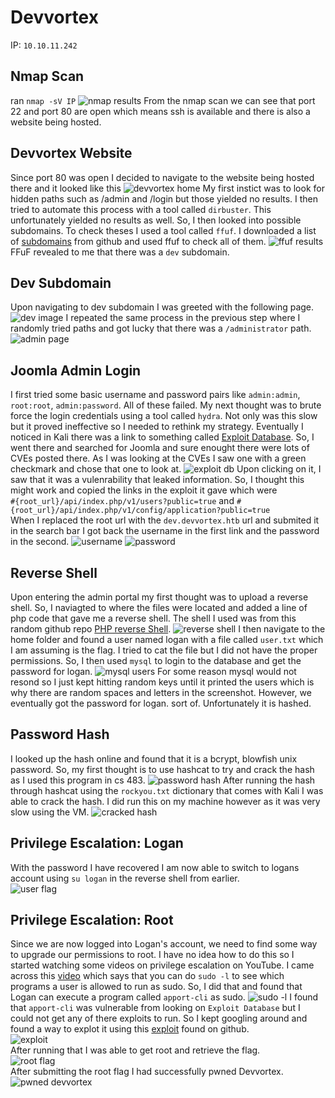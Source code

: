# Devvortex

IP: `10.10.11.242`

## Nmap Scan
ran `nmap -sV IP`
![nmap results](images/nmap.png)
From the nmap scan we can see that port 22 and port 80 are open which means ssh is available and there is also a website being hosted.

## Devvortex Website
Since port 80 was open I decided to navigate to the website being hosted there and it looked like this
![devvortex home](images/devvortex-home.png)
My first instict was to look for hidden paths such as /admin and /login but those yielded no results.
I then tried to automate this process with a tool called `dirbuster`. This unfortunately yielded no results as well.
So, I then looked into possible subdomains. To check theses I used a tool called `ffuf`. I downloaded a list of [subdomains](https://github.com/rbsec/dnscan/blob/master/subdomains-10000.txt) from github and used ffuf to check all of them.
![ffuf results](images/ffuf-subdomain.png)
FFuF revealed to me that there was a `dev` subdomain.

## Dev Subdomain
Upon navigating to dev subdomain I was greeted with the following page.
![dev image](images/devvortex-dev.png)
I repeated the same process in the previous step where I randomly tried paths and got lucky that there was a `/administrator` path.
![admin page](images/admin-login.png)

## Joomla Admin Login
I first tried some basic username and password pairs like `admin:admin`, `root:root`, `admin:password`. All of these failed. 
My next thought was to brute force the login credentials using a tool called `hydra`. Not only was this slow but it proved ineffective so I needed to rethink my strategy. 
Eventually I noticed in Kali there was a link to something called [Exploit Database](https://www.exploit-db.com/). So, I went there and searched for Joomla and sure enought there were lots of CVEs posted there. As I was looking at the CVEs I saw one with a green checkmark and chose that one to look at.
![exploit db](images/exploit-db-search.png)
Upon clicking on it, I saw that it was a vulenrability that leaked information. So, I thought this might work and copied the links in the exploit it gave which were   
`#{root_url}/api/index.php/v1/users?public=true` and `#{root_url}/api/index.php/v1/config/application?public=true`   
When I replaced the root url with the `dev.devvortex.htb` url and submited it in the search bar I got back the username in the first link and the password in the second.
![username](images/username.png)
![password](images/password.png)

## Reverse Shell
Upon entering the admin portal my first thought was to upload a reverse shell. So, I naviagted to where the files were located and added a line of php code that gave me a reverse shell. The shell I used was from this random github repo [PHP reverse Shell](https://gist.github.com/rshipp/eee36684db07d234c1cc).
![reverse shell](images/reverse-shell.png)
I then navigate to the home folder and found a user named logan with a file called `user.txt` which I am assuming is the flag. I tried to cat the file but I did not have the proper permissions. So, I then used `mysql` to login to the database and get the password for logan.
![mysql users](images/schema.png)
For some reason mysql would not resond so I just kept hitting random keys until it printed the users which is why there are random spaces and letters in the screenshot. However, we eventually got the password for logan. sort of. Unfortunately it is hashed. 

## Password Hash
I looked up the hash online and found that it is a bcrypt, blowfish unix password. So, my first thought is to use hashcat to try and crack the hash as I used this program in cs 483.
![password hash](images/password-hash.png)
After running the hash through hashcat using the `rockyou.txt` dictionary that comes with Kali I was able to crack the hash. I did run this on my machine however as it was very slow using the VM.
![cracked hash](images/cracked-hash.png)

## Privilege Escalation: Logan
With the password I have recovered I am now able to switch to logans account using `su logan` in the reverse shell from earlier.  
![user flag](images/user-flag.png)

## Privilege Escalation: Root
Since we are now logged into Logan's account, we need to find some way to upgrade our permissions to root. I have no idea how to do this so I started watching some videos on privilege escalation on YouTube. I came across this [video](https://www.youtube.com/watch?v=X80XZMeN7oU) which says that you can do `sudo -l` to see which programs a user is allowed to run as sudo. So, I did that and found that Logan can execute a program called `apport-cli` as sudo. 
![sudo -l](images/sudo-l.png)
I found that `apport-cli` was vulnerable from looking on `Exploit Database` but I could not get any of there exploits to run. So I kept googling around and found a way to explot it using this [exploit](https://github.com/diego-tella/CVE-2023-1326-PoC) found on github.   
![exploit](images/root-exploit.png)   
After running that I was able to get root and retrieve the flag.   
![root flag](images/root-flag.png)   
After submitting the root flag I had successfully pwned Devvortex.
![pwned devvortex](images/devvortex-pwned.png)
